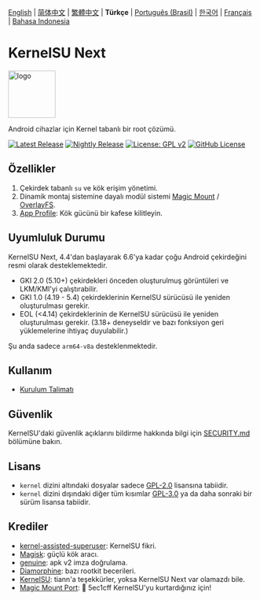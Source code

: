 [English](README.md) | [简体中文](README_CN.md) | [繁體中文](README_TW.md) | **Türkçe** | [Português (Brasil)](README_PT-BR.md) | [한국어](README_KO.md) | [Français](README_FR.md) | [Bahasa Indonesia](README_ID.md)

# KernelSU Next

<img src="/assets/kernelsu_next.png" style="width: 96px;" alt="logo">

Android cihazlar için Kernel tabanlı bir root çözümü.

[![Latest Release](https://img.shields.io/github/v/release/rifsxd/KernelSU-Next?label=Release&logo=github)](https://github.com/rifsxd/KernelSU-Next/releases/latest)
[![Nightly Release](https://img.shields.io/badge/Nightly%20Release-gray?logo=hackthebox&logoColor=fff)](https://nightly.link/rifsxd/KernelSU-Next/workflows/build-manager/next/manager)
[![License: GPL v2](https://img.shields.io/badge/License-GPL%20v2-orange.svg?logo=gnu)](https://www.gnu.org/licenses/old-licenses/gpl-2.0.en.html)
[![GitHub License](https://img.shields.io/github/license/rifsxd/KernelSU-Next?logo=gnu)](/LICENSE)

## Özellikler

1. Çekirdek tabanlı `su` ve kök erişim yönetimi.
2. Dinamik montaj sistemine dayalı modül sistemi [Magic Mount](https://topjohnwu.github.io/Magisk/details.html#magic-mount) / [OverlayFS](https://en.wikipedia.org/wiki/OverlayFS).
3. [App Profile](https://kernelsu.org/guide/app-profile.html): Kök gücünü bir kafese kilitleyin.

## Uyumluluk Durumu

KernelSU Next, 4.4'dan başlayarak 6.6'ya kadar çoğu Android çekirdeğini resmi olarak desteklemektedir.
 - GKI 2.0 (5.10+) çekirdekleri önceden oluşturulmuş görüntüleri ve LKM/KMI'yi çalıştırabilir.
 - GKI 1.0 (4.19 - 5.4) çekirdeklerinin KernelSU sürücüsü ile yeniden oluşturulması gerekir.
 - EOL (<4.14) çekirdeklerinin de KernelSU sürücüsü ile yeniden oluşturulması gerekir. (3.18+ deneyseldir ve bazı fonksiyon geri yüklemelerine ihtiyaç duyulabilir.)

Şu anda sadece `arm64-v8a` desteklenmektedir.

## Kullanım

- [Kurulum Talimatı](https://rifsxd.github.io/KernelSU-Next/)

## Güvenlik

KernelSU'daki güvenlik açıklarını bildirme hakkında bilgi için [SECURITY.md](/SECURITY.md) bölümüne bakın.

## Lisans

- `kernel` dizini altındaki dosyalar sadece [GPL-2.0](https://www.gnu.org/licenses/old-licenses/gpl-2.0.en.html) lisansına tabiidir.
- `kernel` dizini dışındaki diğer tüm kısımlar [GPL-3.0](https://www.gnu.org/licenses/gpl-3.0.html) ya da daha sonraki bir sürüm lisansa tabiidir.

## Krediler

- [kernel-assisted-superuser](https://git.zx2c4.com/kernel-assisted-superuser/about/): KernelSU fikri.
- [Magisk](https://github.com/topjohnwu/Magisk): güçlü kök aracı.
- [genuine](https://github.com/brevent/genuine/): apk v2 imza doğrulama.
- [Diamorphine](https://github.com/m0nad/Diamorphine): bazı rootkit becerileri.
- [KernelSU](https://github.com/tiann/KernelSU): tiann'a teşekkürler, yoksa KernelSU Next var olamazdı bile.
- [Magic Mount Port](https://github.com/5ec1cff/KernelSU/blob/main/userspace/ksud/src/magic_mount.rs): 💜 5ec1cff KernelSU'yu kurtardığınız için!
